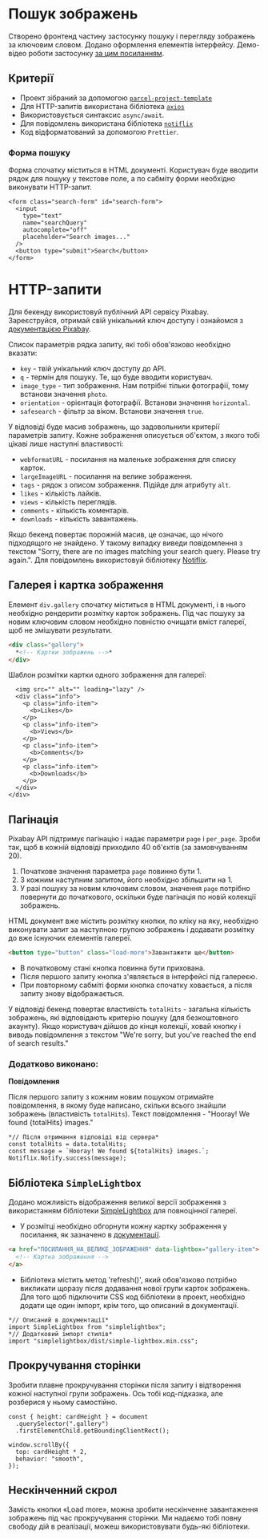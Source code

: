 # Пошук зображень

Створено фронтенд частину застосунку пошуку і перегляду зображень за ключовим словом. Додано оформлення елементів інтерфейсу. Демо-відео роботи застосунку [за цим посиланням](https://drive.google.com/file/d/1H8r6veuLFtayF07QtIyrSq9ia4X10pmM/view?usp=sharing).

## Критерії

- Проект зібраний за допомогою [`parcel-project-template`](https://github.com/goitacademy/parcel-project-template)
- Для HTTP-запитів використана бібліотека [`axios`](https://axios-http.com/)
- Використовується синтаксис `async/await`.
- Для повідомлень використана бібліотека [`notiflix`](https://github.com/notiflix/Notiflix#readme)
- Код відформатований за допомогою `Prettier`.

### Форма пошуку

Форма спочатку міститься в HTML документі. Користувач буде вводити рядок для
пошуку у текстове поле, а по сабміту форми необхідно виконувати HTTP-запит.

```*html*
<form class="search-form" id="search-form">
  <input
    type="text"
    name="searchQuery"
    autocomplete="off"
    placeholder="Search images..."
  />
  <button type="submit">Search</button>
</form>
```

# HTTP-запити

Для бекенду використовуй публічний API сервісу Pixabay. Зареєструйся, отримай свій унікальний ключ доступу і ознайомся з [документацією Pixabay](https://pixabay.com/api/docs/).

Список параметрів рядка запиту, які тобі обов'язково необхідно вказати:

- `key` - твій унікальний ключ доступу до API.
- `q` - термін для пошуку. Те, що буде вводити користувач.
- `image_type` - тип зображення. Нам потрібні тільки фотографії, тому встанови значення `photo`.
- `orientation` - орієнтація фотографії. Встанови значення `horizontal`.
- `safesearch` - фільтр за віком. Встанови значення `true`.

У відповіді буде масив зображень, що задовольнили критерії параметрів запиту. Кожне зображення описується об'єктом, з якого тобі цікаві лише наступні властивості:

- `webformatURL` - посилання на маленьке зображення для списку карток.
- `largeImageURL` - посилання на велике зображення.
- `tags` - рядок з описом зображення. Підійде для атрибуту `alt`.
- `likes` - кількість лайків.
- `views` - кількість переглядів.
- `comments` - кількість коментарів.
- `downloads` - кількість завантажень.

Якщо бекенд повертає порожній масив, це означає, що нічого підходящого не знайдено. У такому випадку виведи повідомлення з текстом "Sorry, there are no images matching your search query. Please try again.". Для повідомлень використовуй бібліотеку [Notiflix](https://www.notiflix.com/).

## Галерея і картка зображення

Елемент `div.gallery` спочатку міститься в HTML документі, і в нього необхідно рендерити розмітку карток зображень. Під час пошуку за новим ключовим словом необхідно повністю очищати вміст галереї, щоб не змішувати результати.

```html
<div class="gallery">
  *<!-- Картки зображень -->*
</div>
```

Шаблон розмітки картки одного зображення для галереї:

```<div class="photo-card">
  <img src="" alt="" loading="lazy" />
  <div class="info">
    <p class="info-item">
      <b>Likes</b>
    </p>
    <p class="info-item">
      <b>Views</b>
    </p>
    <p class="info-item">
      <b>Comments</b>
    </p>
    <p class="info-item">
      <b>Downloads</b>
    </p>
  </div>
</div>
```

## Пагінація

Pixabay API підтримує пагінацію і надає параметри `page` і `per_page`. Зроби так, щоб в кожній відповіді приходило 40 об'єктів (за замовчуванням 20).

1. Початкове значення параметра `page` повинно бути 1.
2. З кожним наступним запитом, його необхідно збільшити на 1.
3. У разі пошуку за новим ключовим словом, значення `page` потрібно повернути до початкового, оскільки буде пагінація по новій колекції зображень.

HTML документ вже містить розмітку кнопки, по кліку на яку, необхідно виконувати запит за наступною групою зображень і додавати розмітку до вже існуючих елементів галереї.

```html
<button type="button" class="load-more">Завантажити ще</button>
```

- В початковому стані кнопка повинна бути прихована.
- Після першого запиту кнопка з'являється в інтерфейсі під галереєю.
- При повторному сабміті форми кнопка спочатку ховається, а після запиту знову відображається.

У відповіді бекенд повертає властивість `totalHits` - загальна кількість зображень, які відповідають критерію пошуку (для безкоштовного акаунту). Якщо користувач дійшов до кінця колекції, ховай кнопку і виводь повідомлення з текстом "We're sorry, but you've reached the end of search results."

### Додатково виконано:

**Повідомлення**

Після першого запиту з кожним новим пошуком отримайте повідомлення, в якому буде написано, скільки всього знайшли зображень (властивість `totalHits`). Текст повідомлення - "Hooray! We found {totalHits} images."

```*javascript*
*// Після отримання відповіді від сервера*
const totalHits = data.totalHits;
const message = `Hooray! We found ${totalHits} images.`;
Notiflix.Notify.success(message);
```

## Бібліотека `SimpleLightbox`

Додано можливість відображення великої версії зображення з використанням бібліотеки [SimpleLightbox](https://simplelightbox.com/) для повноцінної галереї.

- У розмітці необхідно обгорнути кожну картку зображення у посилання, як зазначено в [документації](https://simplelightbox.com/#usage).

```html
<a href="ПОСИЛАННЯ_НА_ВЕЛИКЕ_ЗОБРАЖЕННЯ" data-lightbox="gallery-item">
  <!-- Картка зображення -->
</a>
```

- Бібліотека містить метод 'refresh()', який обов'язково потрібно викликати щоразу після додавання нової групи карток зображень.
Для того щоб підключити CSS код бібліотеки в проект, необхідно додати ще один імпорт, крім того, що описаний в документації.

```
*// Описаний в документації*
import SimpleLightbox from "simplelightbox";
*// Додатковий імпорт стилів*
import "simplelightbox/dist/simple-lightbox.min.css";
```

## Прокручування сторінки

Зробити плавне прокручування сторінки після запиту і відтворення кожної наступної групи зображень. Ось тобі код-підказка, але розберися у ньому самостійно.

```*javascript*
const { height: cardHeight } = document
  .querySelector(".gallery")
  .firstElementChild.getBoundingClientRect();

window.scrollBy({
  top: cardHeight * 2,
  behavior: "smooth",
});
```

## Нескінченний скрол

Замість кнопки «Load more», можна зробити нескінченне завантаження зображень під час прокручування сторінки. Ми надаємо тобі повну свободу дій в реалізації, можеш використовувати будь-які бібліотеки.
